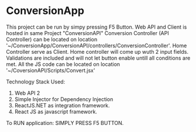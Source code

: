 # ConversionApp
This project can be run by simpy pressing F5 Button.
Web API and Client is hosted in same Project "ConversionAPI"
Conversion Controller (API Controller) can be located on location '~/ConversionApp/ConversionAPI/controllers/ConversionController'.
Home Controller serve as Client.
Home controller will come up wuth 2 input fields.
Validations are included and will not let button enable untill all conditions are met.
All the JS code can be located on location '~/CoversionAPI/Scripts/Convert.jsx'

Technology Stack Used:
1. Web API 2
2. Simple Injector for Dependency Injection
3. ReactJS.NET as integration framework.
4. React JS as javascript framework.

To RUN application: SIMPLY PRESS F5 BUTTON.
